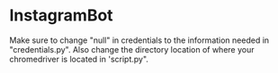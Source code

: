 # InstagramBot
Make sure to change "null" in credentials to the information needed in "credentials.py".
Also change the directory location of where your chromedriver is located in 'script.py".

